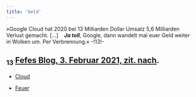 ```yaml
---
title: 'Geld'
---
```

»Google Cloud hat 2020 bei 13 Milliarden Dollar Umsatz 5,6 Milliarden Verlust gemacht. [...] &nbsp;&nbsp;&nbsp;***Ja toll***, Google, dann wandelt mal euer Geld weiter in Wolken um. Per Verbrennung.« -!13!-
## <sub class="subscript">**13**</sub> [Fefes Blog, 3. Februar 2021, zit. <u>nach</u>](https://blog.fefe.de/?ts=9ee433ae).

* [Cloud](Clouds_de)

* [Feuer](Fire_de)

